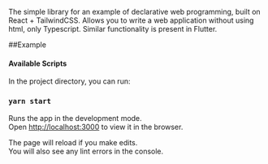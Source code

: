 The simple library for an example of declarative web programming, built on React + TailwindCSS. Allows you to write a web application without using html, only Typescript. Similar functionality is present in Flutter.

##Example


#### Available Scripts

In the project directory, you can run:

### `yarn start`

Runs the app in the development mode.\
Open [http://localhost:3000](http://localhost:3000) to view it in the browser.

The page will reload if you make edits.\
You will also see any lint errors in the console.